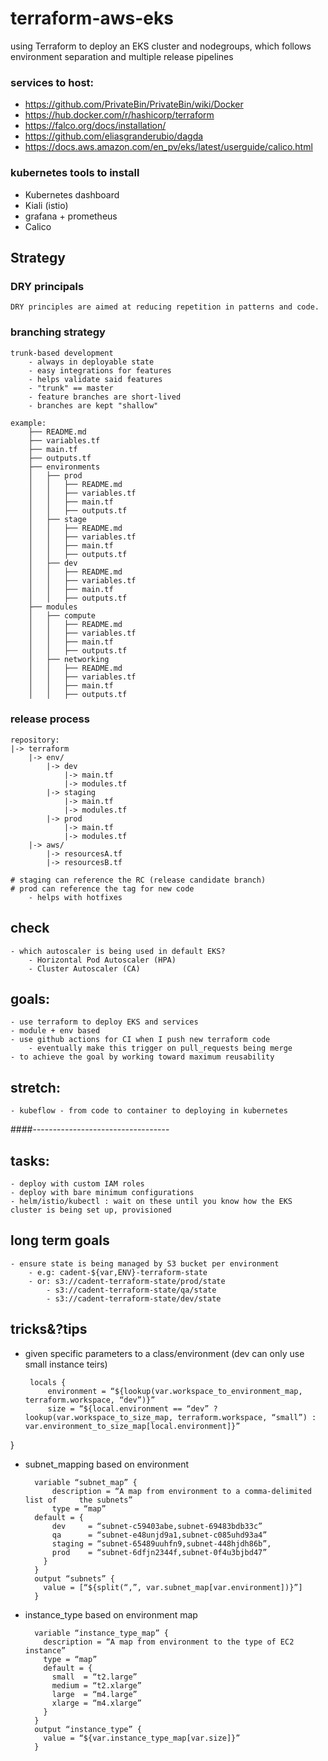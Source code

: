 # terraform-aws-eks
using Terraform to deploy an EKS cluster and nodegroups, which follows environment separation and multiple release pipelines

### services to host:

- https://github.com/PrivateBin/PrivateBin/wiki/Docker
- https://hub.docker.com/r/hashicorp/terraform
- https://falco.org/docs/installation/
- https://github.com/eliasgranderubio/dagda
- https://docs.aws.amazon.com/en_pv/eks/latest/userguide/calico.html

### kubernetes tools to install
 
 - Kubernetes dashboard
 - Kiali (istio)
 - grafana + prometheus
 - Calico


## Strategy

### DRY principals
    DRY principles are aimed at reducing repetition in patterns and code.

### branching strategy
    
    trunk-based development
        - always in deployable state
        - easy integrations for features
        - helps validate said features
        - "trunk" == master
        - feature branches are short-lived
        - branches are kept "shallow"

    example:
        ├── README.md
        ├── variables.tf
        ├── main.tf
        ├── outputs.tf
        ├── environments
        │   ├── prod
        │   │   ├── README.md
        │   │   ├── variables.tf
        │   │   ├── main.tf
        │   │   ├── outputs.tf
        │   ├── stage
        │   │   ├── README.md
        │   │   ├── variables.tf
        │   │   ├── main.tf
        │   │   ├── outputs.tf
        │   ├── dev
        │   │   ├── README.md
        │   │   ├── variables.tf
        │   │   ├── main.tf
        │   │   ├── outputs.tf
        ├── modules
        │   ├── compute
        │   │   ├── README.md
        │   │   ├── variables.tf
        │   │   ├── main.tf
        │   │   ├── outputs.tf
        │   ├── networking
        │   │   ├── README.md
        │   │   ├── variables.tf
        │   │   ├── main.tf
        │   │   ├── outputs.tf

### release process

    repository:
    |-> terraform
        |-> env/
            |-> dev
                |-> main.tf
                |-> modules.tf
            |-> staging
                |-> main.tf
                |-> modules.tf
            |-> prod
                |-> main.tf
                |-> modules.tf
        |-> aws/
            |-> resourcesA.tf
            |-> resourcesB.tf

    # staging can reference the RC (release candidate branch)
    # prod can reference the tag for new code
        - helps with hotfixes


## check
    - which autoscaler is being used in default EKS?
        - Horizontal Pod Autoscaler (HPA)
        - Cluster Autoscaler (CA)

## goals:
    - use terraform to deploy EKS and services
    - module + env based
    - use github actions for CI when I push new terraform code
        - eventually make this trigger on pull_requests being merge
    - to achieve the goal by working toward maximum reusability
        
## stretch:
    - kubeflow - from code to container to deploying in kubernetes

####----------------------------------

## tasks:
    - deploy with custom IAM roles
    - deploy with bare minimum configurations
    - helm/istio/kubectl : wait on these until you know how the EKS cluster is being set up, provisioned
    
## long term goals
    - ensure state is being managed by S3 bucket per environment
        - e.g: cadent-${var,ENV}-terraform-state
        - or: s3://cadent-terraform-state/prod/state
            - s3://cadent-terraform-state/qa/state
            - s3://cadent-terraform-state/dev/state
            
## tricks&?tips

 - given specific parameters to a class/environment (dev can only use small instance teirs)
        
        locals {
            environment = “${lookup(var.workspace_to_environment_map, terraform.workspace, “dev”)}”
            size = “${local.environment == “dev” ? lookup(var.workspace_to_size_map, terraform.workspace, “small”) : var.environment_to_size_map[local.environment]}”
}

- subnet_mapping based on environment

        variable “subnet_map” {
            description = “A map from environment to a comma-delimited list of     the subnets”
            type = “map”
        default = {
            dev     = “subnet-c59403abe,subnet-69483bdb33c”
            qa      = “subnet-e48unjd9a1,subnet-c085uhd93a4”
            staging = “subnet-65489uuhfn9,subnet-448hjdh86b”,
            prod    = “subnet-6dfjn2344f,subnet-0f4u3bjbd47”
          }
        }
        output “subnets” {
          value = [“${split(“,”, var.subnet_map[var.environment])}”]
        }
        
- instance_type based on environment map

        variable “instance_type_map” {
          description = “A map from environment to the type of EC2 instance”
          type = “map”
          default = {
            small  = “t2.large”
            medium = “t2.xlarge”
            large  = “m4.large”
            xlarge = “m4.xlarge”
          }
        }
        output “instance_type” {
          value = “${var.instance_type_map[var.size]}”
        }